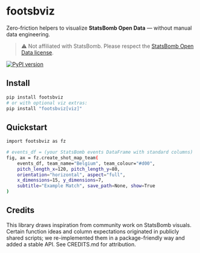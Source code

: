 # footsbviz

Zero-friction helpers to visualize **StatsBomb Open Data** — without manual data engineering.

> ⚠️ Not affiliated with StatsBomb. Please respect the [StatsBomb Open Data license](https://github.com/statsbomb/open-data/blob/master/LICENSE.txt).

[![PyPI version](https://badge.fury.io/py/footsbviz.svg)](https://pypi.org/project/footsbviz/)

## Install

```bash
pip install footsbviz
# or with optional viz extras:
pip install "footsbviz[viz]"
```

## Quickstart
```bash
import footsbviz as fz

# events_df = (your StatsBomb events DataFrame with standard columns)
fig, ax = fz.create_shot_map_team(
    events_df, team_name="Belgium", team_colour="#d00",
    pitch_length_x=120, pitch_length_y=80,
    orientation="horizontal", aspect="full",
    x_dimensions=15, y_dimensions=7,
    subtitle="Example Match", save_path=None, show=True
)
```
## Credits

This library draws inspiration from community work on StatsBomb visuals. Certain function ideas and column expectations originated in publicly shared scripts; we re-implemented them in a package-friendly way and added a stable API. See CREDITS.md for attribution.

